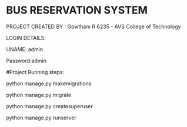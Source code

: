 # BUS RESERVATION SYSTEM

PROJECT CREATED BY : 
Gowtham R
6235 - AVS College of Technology


LOGIN DETAILS:

UNAME: admin

Password:admin

#Project Running steps:

python manage.py makemigrations

python manage.py migrate

python manage.py createsuperuser

python manage.py runserver

